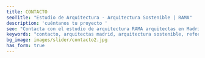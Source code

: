 ```yaml
---
title: CONTACTO
seoTitle: "Estudio de Arquitectura - Arquitectura Sostenible | RAMA"
description: 'cuéntanos tu proyecto '
seo: "Contacta con el estudio de arquitectura RAMA arquitectas en Madrid."
keywords: "contacto, arquitectas madrid, arquitectura sostenible, reformas"
bg_image: images/slider/contacto2.jpg
has_form: true
---
```

